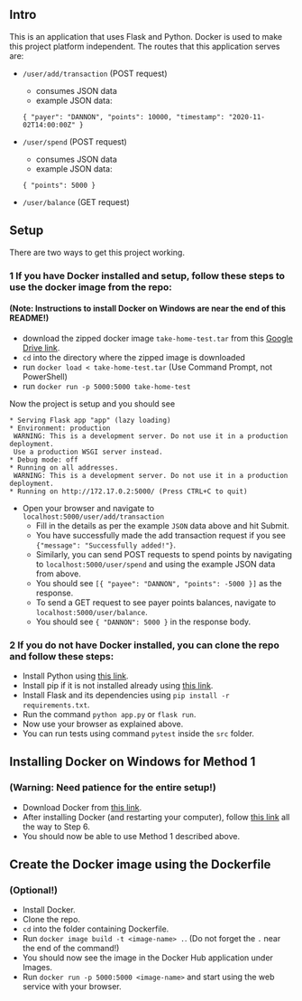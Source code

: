 ## Intro
This is an application that uses Flask and Python. Docker is used to make this
project platform independent.
The routes that this application serves are:
- `/user/add/transaction` (POST request)
  - consumes JSON data
  - example JSON data:
  ```
  { "payer": "DANNON", "points": 10000, "timestamp": "2020-11-02T14:00:00Z" }
  ```

- `/user/spend` (POST request)
  - consumes JSON data
  - example JSON data:
  ```
  { "points": 5000 }
  ```

- `/user/balance` (GET request)

## Setup
There are two ways to get this project working.

### 1 If you have Docker installed and setup, follow these steps to use the docker image from the repo:
#### (Note: Instructions to install Docker on Windows are near the end of this README!)
 - download the zipped docker image `take-home-test.tar` from this [Google Drive link](https://drive.google.com/file/d/1ljqWMo7SceB1DJxIyZtlJqhVHu_zjasZ/view?usp=sharing).
 - `cd` into the directory where the zipped image is downloaded
 - run `docker load < take-home-test.tar` (Use Command Prompt, not PowerShell)
 - run `docker run -p 5000:5000 take-home-test`

 Now the project is setup and you should see
 ```
* Serving Flask app "app" (lazy loading)
* Environment: production
  WARNING: This is a development server. Do not use it in a production deployment.
  Use a production WSGI server instead.
* Debug mode: off
* Running on all addresses.
  WARNING: This is a development server. Do not use it in a production deployment.
* Running on http://172.17.0.2:5000/ (Press CTRL+C to quit)
 ```
 - Open your browser and navigate to `localhost:5000/user/add/transaction`
   - Fill in the details as per the example `JSON` data above and hit Submit.
   - You have successfully made the add transaction request if you see
     `{"message": "Successfully added!"}`.
   - Similarly, you can send POST requests to spend points by navigating
     to `localhost:5000/user/spend` and using the example JSON data from above.
   - You should see `[{ "payee": "DANNON", "points": -5000 }]` as the response.
   - To send a GET request to see payer points balances, navigate
     to `localhost:5000/user/balance`.
   - You should see `{ "DANNON": 5000 }` in the response body.

  ### 2 If you do not have Docker installed, you can clone the repo and follow these steps:
  - Install Python using [this link](https://wiki.python.org/moin/BeginnersGuide/Download).
  - Install pip if it is not installed already using [this link](https://pip.pypa.io/en/stable/installing/).
  - Install Flask and its dependencies using `pip install -r requirements.txt`.
  - Run the command `python app.py` or `flask run`.
  - Now use your browser as explained above.
  - You can run tests using command `pytest` inside the `src` folder.

## Installing Docker on Windows for Method 1
### (Warning: Need patience for the entire setup!)
 - Download Docker from [this link](https://docs.docker.com/docker-for-windows/install/).
 - After installing Docker (and restarting your computer), follow [this link](https://docs.microsoft.com/en-us/windows/wsl/install-win10#manual-installation-steps) all the way to Step 6.
 - You should now be able to use Method 1 described above.

## Create the Docker image using the Dockerfile
### (Optional!)
 - Install Docker.
 - Clone the repo.
 - `cd` into the folder containing Dockerfile.
 - Run `docker image build -t <image-name> .`. (Do not forget the `.` near the end of the command!)
 - You should now see the image in the Docker Hub application under Images.
 - Run `docker run -p 5000:5000 <image-name>` and start using the web service with your browser.
